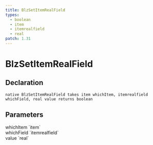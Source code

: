 ```yaml
---
title: BlzSetItemRealField
types:
  - boolean
  - item
  - itemrealfield
  - real
patch: 1.31
---
```


# BlzSetItemRealField

## Declaration

```
native BlzSetItemRealField takes item whichItem, itemrealfield whichField, real value returns boolean
```

## Parameters
<dl>
  <dt>whichItem `item`</dt>
  <dd></dd>

  <dt>whichField `itemrealfield`</dt>
  <dd></dd>

  <dt>value `real`</dt>
  <dd></dd>
</dl>